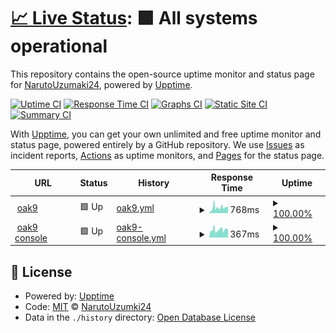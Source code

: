 # [📈 Live Status](https://demo.upptime.js.org): <!--live status--> **🟩 All systems operational**

This repository contains the open-source uptime monitor and status page for [NarutoUzumaki24](https://narutouzumaki24.github.io/upptime-by-github/), powered by [Upptime](https://github.com/upptime/upptime).

[![Uptime CI](https://github.com/NarutoUzumaki24/upptime-by-github/workflows/Uptime%20CI/badge.svg)](https://github.com/NarutoUzumaki24/upptime-by-github/actions?query=workflow%3A%22Uptime+CI%22)
[![Response Time CI](https://github.com/NarutoUzumaki24/upptime-by-github/workflows/Response%20Time%20CI/badge.svg)](https://github.com/NarutoUzumaki24/upptime-by-github/actions?query=workflow%3A%22Response+Time+CI%22)
[![Graphs CI](https://github.com/NarutoUzumaki24/upptime-by-github/workflows/Graphs%20CI/badge.svg)](https://github.com/NarutoUzumaki24/upptime-by-github/actions?query=workflow%3A%22Graphs+CI%22)
[![Static Site CI](https://github.com/NarutoUzumaki24/upptime-by-github/workflows/Static%20Site%20CI/badge.svg)](https://github.com/NarutoUzumaki24/upptime-by-github/actions?query=workflow%3A%22Static+Site+CI%22)
[![Summary CI](https://github.com/NarutoUzumaki24/upptime-by-github/workflows/Summary%20CI/badge.svg)](https://github.com/NarutoUzumaki24/upptime-by-github/actions?query=workflow%3A%22Summary+CI%22)

With [Upptime](https://upptime.js.org), you can get your own unlimited and free uptime monitor and status page, powered entirely by a GitHub repository. We use [Issues](https://github.com/NarutoUzumki24/upptime-by-github/issues) as incident reports, [Actions](https://github.com/NarutoUzumki24/upptime-by-github/actions) as uptime monitors, and [Pages](https://demo.upptime.js.org) for the status page.

<!--start: status pages-->
<!-- This summary is generated by Upptime (https://github.com/upptime/upptime) -->
<!-- Do not edit this manually, your changes will be overwritten -->
<!-- prettier-ignore -->
| URL | Status | History | Response Time | Uptime |
| --- | ------ | ------- | ------------- | ------ |
| <img alt="" src="https://favicons.githubusercontent.com/oak9.io" height="13"> [oak9](https://oak9.io) | 🟩 Up | [oak9.yml](https://github.com/NarutoUzumaki24/upptime-by-github/commits/HEAD/history/oak9.yml) | <details><summary><img alt="Response time graph" src="./graphs/oak9/response-time-week.png" height="20"> 768ms</summary><br><a href="https://NarutoUzumaki24.github.io/upptime-by-github/history/oak9"><img alt="Response time 768" src="https://img.shields.io/endpoint?url=https%3A%2F%2Fraw.githubusercontent.com%2FNarutoUzumaki24%2Fupptime-by-github%2FHEAD%2Fapi%2Foak9%2Fresponse-time.json"></a><br><a href="https://NarutoUzumaki24.github.io/upptime-by-github/history/oak9"><img alt="24-hour response time 773" src="https://img.shields.io/endpoint?url=https%3A%2F%2Fraw.githubusercontent.com%2FNarutoUzumaki24%2Fupptime-by-github%2FHEAD%2Fapi%2Foak9%2Fresponse-time-day.json"></a><br><a href="https://NarutoUzumaki24.github.io/upptime-by-github/history/oak9"><img alt="7-day response time 768" src="https://img.shields.io/endpoint?url=https%3A%2F%2Fraw.githubusercontent.com%2FNarutoUzumaki24%2Fupptime-by-github%2FHEAD%2Fapi%2Foak9%2Fresponse-time-week.json"></a><br><a href="https://NarutoUzumaki24.github.io/upptime-by-github/history/oak9"><img alt="30-day response time 768" src="https://img.shields.io/endpoint?url=https%3A%2F%2Fraw.githubusercontent.com%2FNarutoUzumaki24%2Fupptime-by-github%2FHEAD%2Fapi%2Foak9%2Fresponse-time-month.json"></a><br><a href="https://NarutoUzumaki24.github.io/upptime-by-github/history/oak9"><img alt="1-year response time 768" src="https://img.shields.io/endpoint?url=https%3A%2F%2Fraw.githubusercontent.com%2FNarutoUzumaki24%2Fupptime-by-github%2FHEAD%2Fapi%2Foak9%2Fresponse-time-year.json"></a></details> | <details><summary><a href="https://NarutoUzumaki24.github.io/upptime-by-github/history/oak9">100.00%</a></summary><a href="https://NarutoUzumaki24.github.io/upptime-by-github/history/oak9"><img alt="All-time uptime 100.00%" src="https://img.shields.io/endpoint?url=https%3A%2F%2Fraw.githubusercontent.com%2FNarutoUzumaki24%2Fupptime-by-github%2FHEAD%2Fapi%2Foak9%2Fuptime.json"></a><br><a href="https://NarutoUzumaki24.github.io/upptime-by-github/history/oak9"><img alt="24-hour uptime 100.00%" src="https://img.shields.io/endpoint?url=https%3A%2F%2Fraw.githubusercontent.com%2FNarutoUzumaki24%2Fupptime-by-github%2FHEAD%2Fapi%2Foak9%2Fuptime-day.json"></a><br><a href="https://NarutoUzumaki24.github.io/upptime-by-github/history/oak9"><img alt="7-day uptime 100.00%" src="https://img.shields.io/endpoint?url=https%3A%2F%2Fraw.githubusercontent.com%2FNarutoUzumaki24%2Fupptime-by-github%2FHEAD%2Fapi%2Foak9%2Fuptime-week.json"></a><br><a href="https://NarutoUzumaki24.github.io/upptime-by-github/history/oak9"><img alt="30-day uptime 100.00%" src="https://img.shields.io/endpoint?url=https%3A%2F%2Fraw.githubusercontent.com%2FNarutoUzumaki24%2Fupptime-by-github%2FHEAD%2Fapi%2Foak9%2Fuptime-month.json"></a><br><a href="https://NarutoUzumaki24.github.io/upptime-by-github/history/oak9"><img alt="1-year uptime 100.00%" src="https://img.shields.io/endpoint?url=https%3A%2F%2Fraw.githubusercontent.com%2FNarutoUzumaki24%2Fupptime-by-github%2FHEAD%2Fapi%2Foak9%2Fuptime-year.json"></a></details>
| <img alt="" src="https://favicons.githubusercontent.com/console.oak9.io" height="13"> [oak9 console](https://console.oak9.io) | 🟩 Up | [oak9-console.yml](https://github.com/NarutoUzumaki24/upptime-by-github/commits/HEAD/history/oak9-console.yml) | <details><summary><img alt="Response time graph" src="./graphs/oak9-console/response-time-week.png" height="20"> 367ms</summary><br><a href="https://NarutoUzumaki24.github.io/upptime-by-github/history/oak9-console"><img alt="Response time 367" src="https://img.shields.io/endpoint?url=https%3A%2F%2Fraw.githubusercontent.com%2FNarutoUzumaki24%2Fupptime-by-github%2FHEAD%2Fapi%2Foak9-console%2Fresponse-time.json"></a><br><a href="https://NarutoUzumaki24.github.io/upptime-by-github/history/oak9-console"><img alt="24-hour response time 391" src="https://img.shields.io/endpoint?url=https%3A%2F%2Fraw.githubusercontent.com%2FNarutoUzumaki24%2Fupptime-by-github%2FHEAD%2Fapi%2Foak9-console%2Fresponse-time-day.json"></a><br><a href="https://NarutoUzumaki24.github.io/upptime-by-github/history/oak9-console"><img alt="7-day response time 367" src="https://img.shields.io/endpoint?url=https%3A%2F%2Fraw.githubusercontent.com%2FNarutoUzumaki24%2Fupptime-by-github%2FHEAD%2Fapi%2Foak9-console%2Fresponse-time-week.json"></a><br><a href="https://NarutoUzumaki24.github.io/upptime-by-github/history/oak9-console"><img alt="30-day response time 367" src="https://img.shields.io/endpoint?url=https%3A%2F%2Fraw.githubusercontent.com%2FNarutoUzumaki24%2Fupptime-by-github%2FHEAD%2Fapi%2Foak9-console%2Fresponse-time-month.json"></a><br><a href="https://NarutoUzumaki24.github.io/upptime-by-github/history/oak9-console"><img alt="1-year response time 367" src="https://img.shields.io/endpoint?url=https%3A%2F%2Fraw.githubusercontent.com%2FNarutoUzumaki24%2Fupptime-by-github%2FHEAD%2Fapi%2Foak9-console%2Fresponse-time-year.json"></a></details> | <details><summary><a href="https://NarutoUzumaki24.github.io/upptime-by-github/history/oak9-console">100.00%</a></summary><a href="https://NarutoUzumaki24.github.io/upptime-by-github/history/oak9-console"><img alt="All-time uptime 100.00%" src="https://img.shields.io/endpoint?url=https%3A%2F%2Fraw.githubusercontent.com%2FNarutoUzumaki24%2Fupptime-by-github%2FHEAD%2Fapi%2Foak9-console%2Fuptime.json"></a><br><a href="https://NarutoUzumaki24.github.io/upptime-by-github/history/oak9-console"><img alt="24-hour uptime 100.00%" src="https://img.shields.io/endpoint?url=https%3A%2F%2Fraw.githubusercontent.com%2FNarutoUzumaki24%2Fupptime-by-github%2FHEAD%2Fapi%2Foak9-console%2Fuptime-day.json"></a><br><a href="https://NarutoUzumaki24.github.io/upptime-by-github/history/oak9-console"><img alt="7-day uptime 100.00%" src="https://img.shields.io/endpoint?url=https%3A%2F%2Fraw.githubusercontent.com%2FNarutoUzumaki24%2Fupptime-by-github%2FHEAD%2Fapi%2Foak9-console%2Fuptime-week.json"></a><br><a href="https://NarutoUzumaki24.github.io/upptime-by-github/history/oak9-console"><img alt="30-day uptime 100.00%" src="https://img.shields.io/endpoint?url=https%3A%2F%2Fraw.githubusercontent.com%2FNarutoUzumaki24%2Fupptime-by-github%2FHEAD%2Fapi%2Foak9-console%2Fuptime-month.json"></a><br><a href="https://NarutoUzumaki24.github.io/upptime-by-github/history/oak9-console"><img alt="1-year uptime 100.00%" src="https://img.shields.io/endpoint?url=https%3A%2F%2Fraw.githubusercontent.com%2FNarutoUzumaki24%2Fupptime-by-github%2FHEAD%2Fapi%2Foak9-console%2Fuptime-year.json"></a></details>

<!--end: status pages-->

## 📄 License

- Powered by: [Upptime](https://github.com/upptime/upptime)
- Code: [MIT](./LICENSE) © [NarutoUzumki24](https://demo.upptime.js.org)
- Data in the `./history` directory: [Open Database License](https://opendatacommons.org/licenses/odbl/1-0/)
